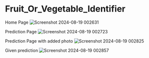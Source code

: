 # Fruit_Or_Vegetable_Identifier

Home Page
![Screenshot 2024-08-19 002631](https://github.com/user-attachments/assets/42bbc869-c77e-4f3c-9694-4eedc367b586)

Prediction Page
![Screenshot 2024-08-19 002723](https://github.com/user-attachments/assets/95f1cbb7-5846-4d72-911c-ffe8ff3e4157)

Prediction Page with added photo
![Screenshot 2024-08-19 002825](https://github.com/user-attachments/assets/1659179d-4e4d-4ddb-9b5f-22ffe252d5c9)

Given prediction
![Screenshot 2024-08-19 002857](https://github.com/user-attachments/assets/68efc2ea-a8f2-4b5c-a61c-74c85b51be23)
